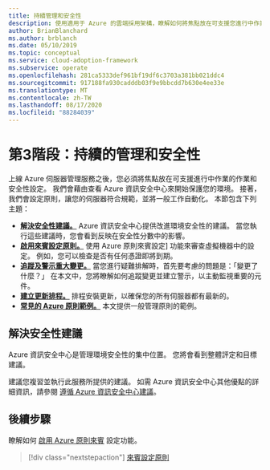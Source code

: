 ```yaml
---
title: 持續管理和安全性
description: 使用適用于 Azure 的雲端採用架構，瞭解如何將焦點放在可支援您進行中作業的作業和安全性設定。
author: BrianBlanchard
ms.author: brblanch
ms.date: 05/10/2019
ms.topic: conceptual
ms.service: cloud-adoption-framework
ms.subservice: operate
ms.openlocfilehash: 281ca5333def961bf19df6c3703a381bb021ddc4
ms.sourcegitcommit: 917188fa930cadddb03f9e9bbcdd7b630e4ee33e
ms.translationtype: MT
ms.contentlocale: zh-TW
ms.lasthandoff: 08/17/2020
ms.locfileid: "88284039"
---
```

# <a name="phase-3-ongoing-management-and-security"></a>第3階段：持續的管理和安全性

上線 Azure 伺服器管理服務之後，您必須將焦點放在可支援進行中作業的作業和安全性設定。 我們會藉由查看 Azure 資訊安全中心來開始保護您的環境。 接著，我們會設定原則，讓您的伺服器符合規範，並將一般工作自動化。 本節包含下列主題：

- **[解決安全性建議。](#address-security-recommendations)** Azure 資訊安全中心提供改進環境安全性的建議。 當您執行這些建議時，您會看到反映在安全性分數中的影響。
- **[啟用來賓設定原則。](./guest-configuration-policy.md)** 使用 Azure 原則來賓設定] 功能來審查虛擬機器中的設定。 例如，您可以檢查是否有任何憑證即將到期。
- **[追蹤及警示重大變更。](./enable-tracking-alerting.md)** 當您進行疑難排解時，首先要考慮的問題是：「變更了什麼？」 在本文中，您將瞭解如何追蹤變更並建立警示，以主動監視重要的元件。
- **[建立更新排程。](./update-schedules.md)** 排程安裝更新，以確保您的所有伺服器都有最新的。
- **[常見的 Azure 原則範例。](./common-policies.md)** 本文提供一般管理原則的範例。

## <a name="address-security-recommendations"></a>解決安全性建議

Azure 資訊安全中心是管理環境安全性的集中位置。 您將會看到整體評定和目標建議。

建議您複習並執行此服務所提供的建議。 如需 Azure 資訊安全中心其他優點的詳細資訊，請參閱 [遵循 Azure 資訊安全中心建議](/azure/migrate/migrate-best-practices-security-management#best-practice-follow-azure-security-center-recommendations)。

## <a name="next-steps"></a>後續步驟

瞭解如何 [啟用 Azure 原則來賓](./guest-configuration-policy.md) 設定功能。

> [!div class="nextstepaction"]
> [來賓設定原則](./guest-configuration-policy.md)